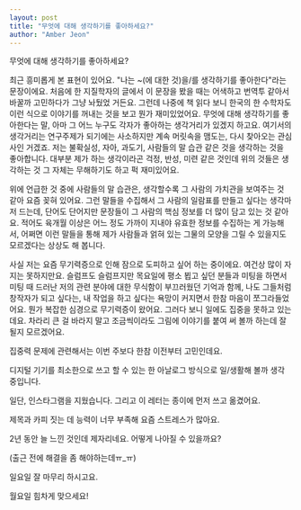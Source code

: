 ```yaml
---
layout: post
title: "무엇에 대해 생각하기를 좋아하세요?"
author: "Amber Jeon"
---
```


무엇에 대해 생각하기를 좋아하세요?

최근  흥미롭게 본 표현이 있어요. "나는 ~(에 대한 것)을/를 생각하기를 좋아한다"라는 문장이에요. 처음에 한 지질학자의 글에서 이  문장을 봤을 때는 어색하고 번역투 같아서 바꿀까 고민하다가 그냥 놔뒀었 거든요. 그런데 나중에 책 읽다 보니 한국의 한 수학자도  이런 식으로 이야기를 꺼내는 것을 보고 뭔가 재미있었어요. 무엇에 대해 생각하기를 좋아한다는 말, 아마 그 어느 누구도 각자가  좋아하는 생각거리가 있겠지 하고요. 여기서의 생각거리는 연구주제가 되기에는 사소하지만 계속 머릿속을 맴도는, 다시 찾아오는  관심사인 거겠죠. 저는 불확실성, 자아, 과도기, 사람들의 말 습관 같은 것을 생각하는 것을 좋아합니다. 대부분 제가 하는  생각이라곤 걱정, 반성, 미련 같은 것인데 위의 것들은 생각하는 것 그 자체는 무해하기도 하고 퍽 재미있어요. 

위에  언급한 것 중에 사람들의 말 습관은, 생각할수록 그 사람의 가치관을 보여주는 것 같아 요즘 꽂혀 있어요. 그런 말들을 수집해서 그  사람의 일람표를 만들고 싶다는 생각마저 드는데, 단어도 단어지만 문장들이 그  사람의 핵심 정보를 더 많이 담고 있는 것  같아요. 적어도 육개월 이상은 어느 정도 가까이 지내야 유효한 정보를 수집하는 게 가능해서, 어쩌면 이런 말들을 통해 제가  사람들과 얽혀 있는 그물의 모양을 그릴 수 있을지도 모르겠다는 상상도 해 봅니다. 

사실  저는 요즘 무기력증으로 인해 잠으로 도피하고 싶어 하는 중이에요. 여건상 많이 자지는 못하지만요. 슬럼프도 슬럼프지만 목요일에  평소 뵙고 싶던 분들과 미팅을 하면서 미팅 때 드러난 저의 관련 분야에 대한 무식함이 부끄러웠던 기억과 함께, 나도 그들처럼  창작자가 되고 싶다는, 내 작업을 하고 싶다는 욕망이 커지면서 한참 마음이 쪼그라들었어요. 뭔가 복잡한 심경으로 무기력증이  왔어요. 그러다 보니 일에도 집중을 못하고 있는데요. 차라리 큰 걸 바라지 말고 조금씩이라도 그림에 이야기를 붙여 써 볼까 하는데  잘 될지 모르겠어요.

집중력 문제에 관련해서는 이번 주보다 한참 이전부터 고민인데요. 

디지털 기기를 최소한으로 쓰고 할 수 있는 한 아날로그 방식으로 일/생활해 볼까 생각 중입니다. 

일단, 인스타그램을 지웠습니다. 그리고 이 레터는 종이에 먼저 쓰고 옮겼어요. 

제목과 카피 짓는 데 능력이 너무 부족해 요즘 스트레스가 많아요. 

2년 동안 늘 느낀 것인데 제자리네요. 어떻게 나아질 수 있을까요?

(출근 전에 해결을 좀 해야하는데ㅠ_ㅠ)

일요일 잘 마무리 하시고요. 

월요일 힘차게 맞으세요!